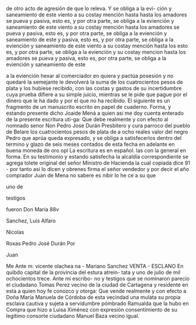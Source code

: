 de otro acto de agresión de que lo releva. Y se obliga a la evi-
ción y saneamiento de este viento a su costay mención hasta
hasta los amadores se pueva y pasiva, esto es, y por otra
parte, se obliga a la eviención y saneamiento de este viento a su
costay mención hasta los amadores se pueva y pasiva, esto
es, y por otra parte, se obliga a la eviención y saneamiento de este
y
pasiva, esto es, y por otra parte, se obliga a la eviención y
saneamiento de este viento a su costay mención hasta los
esto es, y por otra parte, se
obliga a la eviención y su costay
mencion hasta los amadores se pueva y pasiva, esto es,
por otra parte, se obliga a la eviención y saneamiento de este

a la eviención
hexar al comerciador en quiera y pactúa posesión y no quedaré la semejante le devolverá la suma de los cuatrocientos pesos de plata y los hubiese recibido, con las costas y gastos de su incertidumbre cuya prueba difiere a su simple juicio, mientras se le pide que pague por el dinero que le ha dado y por el que no ha recibido.
El siguiente es un fragmento de un manuscrito escrito en papel de cuaderno.
Forma, y estando presente dicho Joaide Mená a quien así me doy cuenta enterado de la presente escritura uti-ga: Que debe realmente y con efecto al nomnado senor Non Pedro Jose Durán Presbitero y cura parroco del pueblo de Belare
los cuatrocientos pesos de plata de a ocho reales valor del negro Pedro que aprúa queda expresado, y se obliga a satisfecerlos dentro del termino y glazo de seis meses contados de esta fecha en adelante en buena moneda de oro opl
La escritura es en español.
las con la general en forma. En su testimonio y estando satisfecha la alcaldía correspondiente se agrega tolete original del señor Ministro de Hacienda la cual copiada dice 91 - por tanto asi lo dicen y obrenes firma el señor vendedor y por decir
el
año
comprador
Juan de
Mena
no
sabere
es
nibir
lo
he
ce
a
su
que

uno
de

testigos

fueron
Don
Maria
88v

Sanchez,
Luis
Alfaro

Nicolas

Roxas
Pedro
José
Durán
Por

Juan

Me
Ante m: vicente olachea
na - Mariano Sanchez
VENTA - ESCLANO
En quibdo capital de la provincia del estura atrein- tata y uno de julio de mil ochocientos trece. Ante mi escribo- no y testigos que se nominaron parecio el ciudadano Tomas Perez vecino de la ciudad de Cartagena y residente en esta
a quien hoy fe conozco y otorga: Que vende realmente y con efecto a Doña María Manuela de Córdoba de esta vecindad una mulata su propia esclava cautiva y sujeta a servidumbre pómbrado Ramualda que la hubo en Compra que
hizo a Luisa Ximénez con expresión consentimiento de su legítimo consorte ciudadano Manuel Baza vecino igual.